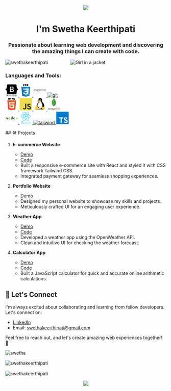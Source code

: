 <p align="center">
  <img src="https://capsule-render.vercel.app/api?type=waving&color=gradient&text=Hello!&height=100&section=header"/>
</p>

<h1 align="center">I'm Swetha Keerthipati</h1>
<h3 align="center">Passionate about learning web development and discovering the amazing things I can create with code.</h3>
<img src="https://media.tenor.com/-6m2vqRjKDEAAAAi/geek-girl.gif" alt="Girl in a jacket" width="300" height="300" align="right" display="inline" >


<!-- Profile Views -->
<p align="left">
  <img src="https://komarev.com/ghpvc/?username=swethakeerthipati&label=Profile%20views&color=0e75b6&style=flat" alt="swethakeerthipati">
</p>

<!-- Skills -->

<h3 align="left">Languages and Tools:</h3>
<p align="left"> <a href="https://getbootstrap.com" target="_blank" rel="noreferrer"> <img src="https://raw.githubusercontent.com/devicons/devicon/master/icons/bootstrap/bootstrap-plain-wordmark.svg" alt="bootstrap" width="40" height="40"/> </a> <a href="https://www.w3schools.com/css/" target="_blank" rel="noreferrer"> <img src="https://raw.githubusercontent.com/devicons/devicon/master/icons/css3/css3-original-wordmark.svg" alt="css3" width="40" height="40"/> </a> <a href="https://expressjs.com" target="_blank" rel="noreferrer"> <img src="https://raw.githubusercontent.com/devicons/devicon/master/icons/express/express-original-wordmark.svg" alt="express" width="40" height="40"/> </a> <a href="https://git-scm.com/" target="_blank" rel="noreferrer"> <img src="https://www.vectorlogo.zone/logos/git-scm/git-scm-icon.svg" alt="git" width="40" height="40"/> </a> <a href="https://www.w3.org/html/" target="_blank" rel="noreferrer"> <img src="https://raw.githubusercontent.com/devicons/devicon/master/icons/html5/html5-original-wordmark.svg" alt="html5" width="40" height="40"/> </a> <a href="https://developer.mozilla.org/en-US/docs/Web/JavaScript" target="_blank" rel="noreferrer"> <img src="https://raw.githubusercontent.com/devicons/devicon/master/icons/javascript/javascript-original.svg" alt="javascript" width="40" height="40"/> </a> <a href="https://www.linux.org/" target="_blank" rel="noreferrer"> <img src="https://raw.githubusercontent.com/devicons/devicon/master/icons/linux/linux-original.svg" alt="linux" width="40" height="40"/> </a> <a href="https://www.mongodb.com/" target="_blank" rel="noreferrer"> <img src="https://raw.githubusercontent.com/devicons/devicon/master/icons/mongodb/mongodb-original-wordmark.svg" alt="mongodb" width="40" height="40"/> </a> <a href="https://nodejs.org" target="_blank" rel="noreferrer"> <img src="https://raw.githubusercontent.com/devicons/devicon/master/icons/nodejs/nodejs-original-wordmark.svg" alt="nodejs" width="40" height="40"/> </a> <a href="https://reactjs.org/" target="_blank" rel="noreferrer"> <img src="https://raw.githubusercontent.com/devicons/devicon/master/icons/react/react-original-wordmark.svg" alt="react" width="40" height="40"/> </a> <a href="https://tailwindcss.com/" target="_blank" rel="noreferrer"> <img src="https://www.vectorlogo.zone/logos/tailwindcss/tailwindcss-icon.svg" alt="tailwind" width="40" height="40"/> </a> <a href="https://www.typescriptlang.org/" target="_blank" rel="noreferrer"> <img src="https://raw.githubusercontent.com/devicons/devicon/master/icons/typescript/typescript-original.svg" alt="typescript" width="40" height="40"/> </a> </p>

  
  <!-- Add more tools and languages here as needed -->
</p>
<!-- Projects -->
## 🛠️ Projects

1. **E-commerce Website**
   - [Demo](https://painted-pallete.vercel.app/)
   - [Code](https://github.com/SwethaKeerthipati/Painted-Pallete)
   - Built a responsive e-commerce site with React and styled it with CSS framework Tailwind CSS.
   - Integrated payment gateway for seamless shopping experiences.

2. **Portfolio Website**
   - [Demo](https://swetha-portfolio.vercel.app/)
   - Designed my personal website to showcase my skills and projects.
   - Meticulously crafted UI for an engaging user experience.

3. **Weather App**
   - [Demo](https://weather-tau-roan.vercel.app/)
   - [Code](https://github.com/SwethaKeerthipati/Weather-App)
   - Developed a weather app using the OpenWeather API.
   - Clean and intuitive UI for checking the weather forecast.

4. **Calculator App**
   - [Demo](https://calculator-javaascript.netlify.app/)
   - [Code](https://github.com/SwethaKeerthipati/JsCalculator)
   - Built a JavaScript calculator for quick and accurate online arithmetic calculations.

<!-- Let's Connect -->
## 🔧 Let's Connect

I'm always excited about collaborating and learning from fellow developers. Let's connect on:

- [LinkedIn](https://www.linkedin.com/in/swetha-keerthipati/)
- Email: swethakeerthipati@gmail.com

Feel free to reach out, and let's create amazing web experiences together! 🌟

<!-- Languages and Tools -->


<!-- GitHub Stats -->
<p>
  <img align="left" src="https://github-readme-stats.vercel.app/api/top-langs?username=swethakeerthipati&show_icons=true&locale=en&layout=compact&theme=tokyonight" alt="swetha">
</p>

<p>&nbsp;</p>

<p>
  <img align="center" src="https://github-readme-stats.vercel.app/api?username=swethakeerthipati&show_icons=true&locale=en&theme=tokyonight" alt="swethakeerthipati">
</p>

<p>
  <img align="center" src="https://github-readme-streak-stats.herokuapp.com/?user=swethakeerthipati&theme=tokyonight" alt="swethakeerthipati">
</p>

<p align="center">
  <img src="https://capsule-render.vercel.app/api?type=waving&color=gradient"/>
</p>

